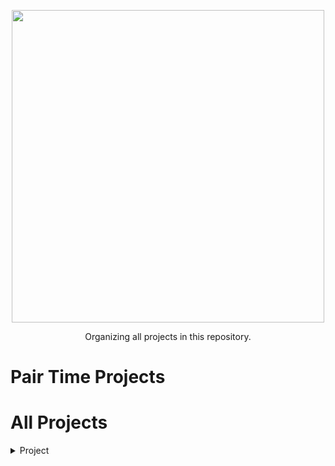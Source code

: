<p align="center">
  <a href="#">
    <img src="https://martinfowler.com/articles/on-pair-programming/driver_navigator.png" width="500">
  </a>
</p>

<p align="center">
    Organizing all projects in this repository.
</p>

Pair Time Projects
=================
<!--ts-->
   # All Projects
   <details>
   <summary>Project</summary>
  
   ## Project #01 - Simple Bot that send message.
   * Programming language - Python
      * Simple Bot
      * API
      * Front
      * [URL for see deploying]()
      * Members' articles
         * [Evandro Silva](https://www.linkedin.com/in/suspir0n//)
            * [GitFlow - From a different point of view](https://dev.to/suspir0n/gitflow-de-um-ponto-de-vista-diferente-1cn4)
            * [The secret of simple Python documentation.](https://dev.to/suspir0n/o-segredo-de-uma-documentacao-simples-em-python-4ik9)
         * [Ismael Carvalho](https://www.linkedin.com/in/ismael-carvalhoads/)
            * [how was it doing 100 Days of Code with Golang?](https://dev.to/figur8/como-foi-fazer-o-100-days-of-code-com-golang-2jf9)
            * [Pair Time! Help my friends helps me to keep motivated](https://dev.to/figur8/pair-time-help-my-friends-helps-me-to-keep-motivated-37bp)
         * [Ana Luisa](https://www.linkedin.com/in/ana-luisa-/)
            * [What is Git and Github ?](https://ei-dev.pingback.com/p/o-que-e-git-e-github-saiba-a-diferenca-e-a-importancia-para-a-sua-carreira)  
         * [Julio Braga](https://www.linkedin.com/in/julio-braga-7bb0761a3/) 
            * [What is Scrum ?](https://dev.to/julio_braga/o-que-e-scrum-p5j)    
   </details>


